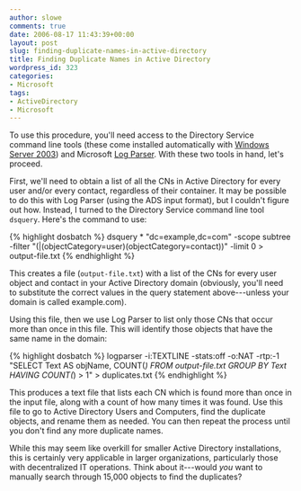 ```yaml
---
author: slowe
comments: true
date: 2006-08-17 11:43:39+00:00
layout: post
slug: finding-duplicate-names-in-active-directory
title: Finding Duplicate Names in Active Directory
wordpress_id: 323
categories:
- Microsoft
tags:
- ActiveDirectory
- Microsoft
---
```


To use this procedure, you'll need access to the Directory Service command line tools (these come installed automatically with [Windows Server 2003](http://www.microsoft.com/windowsserver2003/default.mspx)) and Microsoft [Log Parser](http://www.microsoft.com/downloads/details.aspx?FamilyID=890cd06b-abf8-4c25-91b2-f8d975cf8c07&DisplayLang=en). With these two tools in hand, let's proceed.

First, we'll need to obtain a list of all the CNs in Active Directory for every user and/or every contact, regardless of their container. It may be possible to do this with Log Parser (using the ADS input format), but I couldn't figure out how. Instead, I turned to the Directory Service command line tool `dsquery`. Here's the command to use:

{% highlight dosbatch %}
dsquery * "dc=example,dc=com" -scope subtree
-filter "(|(objectCategory=user)(objectCategory=contact))"
-limit 0 > output-file.txt
{% endhighlight %}

This creates a file (`output-file.txt`) with a list of the CNs for every user object and contact in your Active Directory domain (obviously, you'll need to substitute the correct values in the query statement above---unless your domain is called example.com).

Using this file, then we use Log Parser to list only those CNs that occur more than once in this file. This will identify those objects that have the same name in the domain:

{% highlight dosbatch %}
logparser -i:TEXTLINE -stats:off -o:NAT -rtp:-1
"SELECT Text AS objName, COUNT(*) FROM output-file.txt
GROUP BY Text HAVING COUNT(*) > 1" > duplicates.txt
{% endhighlight %}

This produces a text file that lists each CN which is found more than once in the input file, along with a count of how many times it was found. Use this file to go to Active Directory Users and Computers, find the duplicate objects, and rename them as needed. You can then repeat the process until you don't find any more duplicate names.

While this may seem like overkill for smaller Active Directory installations, this is certainly very applicable in larger organizations, particularly those with decentralized IT operations. Think about it---would _you_ want to manually search through 15,000 objects to find the duplicates?
